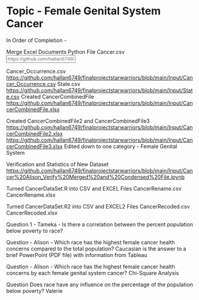 # Topic - Female Genital System Cancer

In Order of Completion - 

Merge Excel Documents Python File
Cancer.csv <script src="
https://github.com/hallan6749/finalprojectstarwarriors/blob/main/Input/Cancer.csv"> alt="Cancer.csv"</script>
<input type="Cancer.csv" placeholder="https://github.com/hallan6749/finalprojectstarwarriors/blob/main/Input/Cancer.csv" >


Cancer_Occurrence.csv https://github.com/hallan6749/finalprojectstarwarriors/blob/main/Input/Cancer_Occurrence.csv
State.csv https://github.com/hallan6749/finalprojectstarwarriors/blob/main/Input/State.csv
Created CancerCombinedFile https://github.com/hallan6749/finalprojectstarwarriors/blob/main/Input/CancerCombinedFile.xlsx

Created CancerCombinedFile2 and CancerCombinedFile3 https://github.com/hallan6749/finalprojectstarwarriors/blob/main/Input/CancerCombinedFile2.xlsx https://github.com/hallan6749/finalprojectstarwarriors/blob/main/Input/CancerCombinedFile3.xlsx
Edited down to one category - Female Genital System

Verification and Statistics of New Dataset https://github.com/hallan6749/finalprojectstarwarriors/blob/main/Input/Cancer%20Alison_Verify%20Merged%20and%20Condensed%20File.ipynb

Turned CancerDataSet.R into CSV and EXCEL Files
CancerRename.csv
CancerRename.xlsx

Turned CancerDataSet.R2 into CSV and EXCEL2 Files
CancerRecoded.csv
CancerRecoded.xlsx

Question 1 - Tameka - Is there a correlation between the percent population below poverty to race?

Question - Alison - Which race has the highest female cancer health concerns compared to the total population?
Caucasian is the answer to a brief PowerPoint (PDF file) with information from Tableau

Question - Alison - Which race has the highest female cancer health concerns by each female genital system cancer? 
Chi-Square Analysis

Question Does race have any influence on the percentage of the population below poverty? Valerie
